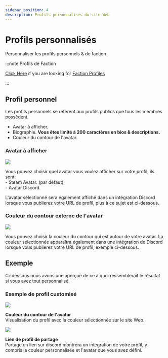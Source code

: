 ```yaml
---
sidebar_position: 4
description: Profils personnalisés du site Web
---
```


# Profils personnalisés

Personnaliser les profils personnels & de faction

:::note Profils de Faction

[Click Here](/stormworks/hrp/factions.md#faction-profiles) if you are looking for [Faction Profiles](/stormworks/hrp/factions.md#faction-profiles)

:::


## Profil personnel

Les profils personnels se réfèrent aux profils publics que tous les membres possèdent.

- Avatar à afficher.
- Biographie. **Vous êtes limité à 200 caractères en bios & descriptions.**
- Couleur du contour de l'avatar.

### Avatar à afficher

<div class="flex-vcenter mb-1">
    <img src="/img/customprofiles/profileavatardisplay.png"/>
<p>
    Vous pouvez choisir quel avatar vous voulez afficher sur votre profil, ils sont:<br/>
- Steam Avatar. (par défaut)<br/>
- Avatar Discord.
</p>
 </div>

L'avatar sélectionné sera également affiché dans un intégration Discord lorsque vous publierez votre URL de profil, plus à ce sujet est ci-dessous.

### Couleur du contour externe de l'avatar

<div class="flex-vcenter mb-1">
  <img src="/img/customprofiles/editavatarcolour.png"/>
  <p>
  Vous pouvez choisir la couleur du contour qui est autour de votre avatar.
  La couleur sélectionnée apparaîtra également dans une intégration de Discord lorsque vous publierez votre URL de profil, exemple ci-dessous.
  </p>
</div>

## Exemple

Ci-dessous nous avons une aperçue de ce à quoi ressemblerait le résultat si vous avez tout personnalisé.

### Exemple de profil customisé

<div class="flex-vcenter mb-1">
    <img src="/img/customprofiles/profilecolorwebsite.png"/>
    <p>
    <b>Couleur du contour de l'avatar</b><br/>
    Visualisation du profil avec la couleur sélectionnée sur le site Web.
    </p>
  </div>
    <div class="flex-vcenter mb-1">
    <img src="/img/customprofiles/profilediscordemebed.png"/>
    <p>
    <b>Lien de profil de partage</b><br/>
    Partage un lien sur discord montrera un intégration de votre profil, y compris la couleur personnalisée et l'avatar que vous avez défini.
    </p>
  </div>
